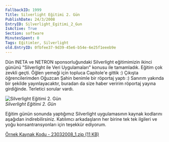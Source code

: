 ```yaml
---
FallbackID: 1999
Title: Silverlight Eğitimi 2. Gün
PublishDate: 24/3/2008
EntryID: Silverlight_Egitimi_2_Gun
IsActive: True
Section: software
MinutesSpent: 0
Tags: Eğitimler, Silverlight
old.EntryID: 0fbfee37-9d39-45e6-b54e-6e25f1eeeb9e
---
```

Dün INETA ve NETRON sponsorluğundaki Silverlight eğitimimizin ikinci
gününü "Silverlight ile Veri Uygulamaları" konusu ile tamamladık. Eğitim
çok zevkli geçti. Öğlen yemeği için topluca Capitole'e gittik :) Çıkışta
öğrencilerimden Oğuzcan Şahin benimle bir röportaj yaptı :) Sanırım
yakında bir şekilde yayınlayacaktır, buradan da size haber veririm
röportaj yayına girdiğinde. Terletici sorular vardı.

![Silverlight Eğitimi 2.
Gün](media/Silverlight_Egitimi_2_Gun/23032008_2.jpg)\
*Silverlight Eğitimi 2. Gün*

Eğitim günün sonunda yaptığımız Silverlight uygulamasının kaynak
kodlarını aşağıdan indirebilirsiniz. Katılımcı arkadaşların her birine
tek tek ilgileri ve yoğu konsantransyonları için teşekkür ediyorum.

[Örnek Kaynak Kodu - 23032008\_1.zip (11
KB)](media/Silverlight_Egitimi_2_Gun/23032008_1.zip)


